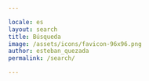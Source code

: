 ```yaml
---

locale: es
layout: search
title: Búsqueda
image: /assets/icons/favicon-96x96.png
author: esteban_quezada
permalink: /search/

---
```

